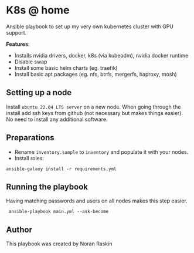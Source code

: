 # K8s @ home

Ansible playbook to set up my very own kubernetes cluster with GPU support.

**Features**:
- Installs nvidia drivers, docker, k8s (via kubeadm), nvidia docker runtime
- Disable swap
- Install some basic helm charts (eg. traefik)
- Install basic apt packages (eg. nfs, btrfs, mergerfs, haproxy, mosh)

## Setting up a node
Install `ubuntu 22.04 LTS server` on a new node. When going through the install add ssh keys from github (not necessary but makes things easier).  
No need to install any additional software.

## Preparations
- Rename `inventory.sample` to `inventory` and populate it with your nodes.
- Install roles:
```
ansible-galaxy install -r requirements.yml
```

## Running the playbook
Having matching passwords and users on all nodes makes this step easier.
  
     ansible-playbook main.yml --ask-become


## Author
This playbook was created by Noran Raskin
